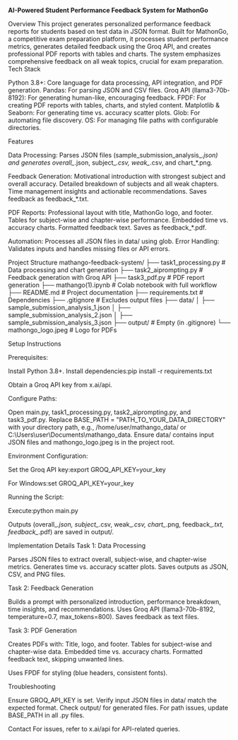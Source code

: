 **AI-Powered Student Performance Feedback System for MathonGo**


Overview
  This project generates personalized performance feedback reports for  students based on test data in JSON format. Built for MathonGo, a competitive exam  preparation platform, it processes student performance metrics, generates detailed feedback using the Groq API, and creates professional PDF reports with tables and charts. The system emphasizes comprehensive feedback on all weak topics, crucial for exam preparation.
Tech Stack

Python 3.8+: Core language for data processing, API integration, and PDF generation.
Pandas: For parsing JSON and CSV files.
Groq API (llama3-70b-8192): For generating human-like, encouraging feedback.
FPDF: For creating PDF reports with tables, charts, and styled content.
Matplotlib & Seaborn: For generating time vs. accuracy scatter plots.
Glob: For automating file discovery.
OS: For managing file paths with configurable directories.

Features

Data Processing: Parses JSON files (sample_submission_analysis_*.json) and generates overall_*.json, subject_*.csv, weak_*.csv, and chart_*.png.

Feedback Generation:
Motivational introduction with strongest subject and overall accuracy.
Detailed breakdown of subjects and all weak chapters.
Time management insights and actionable recommendations.
Saves feedback as feedback_*.txt.


PDF Reports:
Professional layout with title, MathonGo logo, and footer.
Tables for subject-wise and chapter-wise performance.
Embedded time vs. accuracy charts.
Formatted feedback text.
Saves as feedback_*.pdf.


Automation: Processes all JSON files in data/ using glob.
Error Handling: Validates inputs and handles missing files or API errors.

Project Structure
mathango-feedback-system/
├── task1_processing.py # Data processing and chart generation
├── task2_aiprompting.py    # Feedback generation with Groq API
├── task3_pdf.py         # PDF report generation
├── mathango(1).ipynb  # Colab notebook with full workflow
├── README.md               # Project documentation
├── requirements.txt         # Dependencies
├── .gitignore              # Excludes output files
├── data/
│   ├── sample_submission_analysis_1.json
│   ├── sample_submission_analysis_2.json
│   ├── sample_submission_analysis_3.json
├── output/                 # Empty (in .gitignore)
└── mathongo_logo.jpeg      # Logo for PDFs

Setup Instructions

Prerequisites:

Install Python 3.8+.
Install dependencies:pip install -r requirements.txt


Obtain a Groq API key from x.ai/api.


Configure Paths:

Open main.py, task1_processing.py, task2_aiprompting.py, and task3_pdf.py.
Replace BASE_PATH = "PATH_TO_YOUR_DATA_DIRECTORY" with your directory path, e.g., /home/user/mathango_data/ or C:\Users\user\Documents\mathango_data\.
Ensure data/ contains input JSON files and mathongo_logo.jpeg is in the project root.


Environment Configuration:

Set the Groq API key:export GROQ_API_KEY=your_key


For Windows:set GROQ_API_KEY=your_key


Running the Script:

Execute:python main.py


Outputs (overall_*.json, subject_*.csv, weak_*.csv, chart_*.png, feedback_*.txt, feedback_*.pdf) are saved in output/.



Implementation Details
Task 1: Data Processing

Parses JSON files to extract overall, subject-wise, and chapter-wise metrics.
Generates time vs. accuracy scatter plots.
Saves outputs as JSON, CSV, and PNG files.

Task 2: Feedback Generation

Builds a prompt with personalized introduction, performance breakdown, time insights, and recommendations.
Uses Groq API (llama3-70b-8192, temperature=0.7, max_tokens=800).
Saves feedback as text files.

Task 3: PDF Generation

Creates PDFs with:
Title, logo, and footer.
Tables for subject-wise and chapter-wise data.
Embedded time vs. accuracy charts.
Formatted feedback text, skipping unwanted lines.


Uses FPDF for styling (blue headers, consistent fonts).


Troubleshooting

Ensure GROQ_API_KEY is set.
Verify input JSON files in data/ match the expected format.
Check output/ for generated files.
For path issues, update BASE_PATH in all .py files.

Contact
  For issues, refer to x.ai/api for API-related queries.
